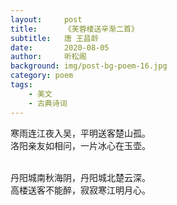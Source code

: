```yaml
---
layout:     post
title:      《芙蓉楼送辛渐二首》
subtitle:   唐 王昌龄
date:       2020-08-05
author:     听松阁
background: img/post-bg-poem-16.jpg
category: poem
tags:
    - 美文
    - 古典诗词
---
```


寒雨连江夜入吴，平明送客楚山孤。<br>
洛阳亲友如相问，一片冰心在玉壶。<br>
<br>

丹阳城南秋海阴，丹阳城北楚云深。<br>
高楼送客不能醉，寂寂寒江明月心。<br>
